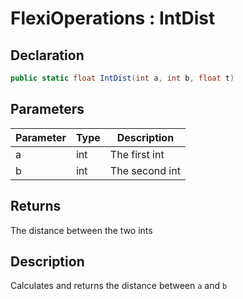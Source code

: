 # FlexiOperations : IntDist
## Declaration
```cs
public static float IntDist(int a, int b, float t)
```

## Parameters
| Parameter | Type | Description |
| - | - | - |
| a | int | The first int |
| b | int | The second int |

## Returns
The distance between the two ints

## Description
Calculates and returns the distance between `a` and `b`
